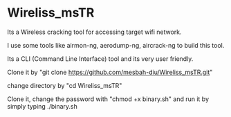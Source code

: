 # Wireliss_msTR

Its a Wireless cracking tool for accessing target wifi network.

I use some tools like airmon-ng, aerodump-ng, aircrack-ng to build this tool.

Its a CLI (Command Line Interface) tool and its very user friendly.

Clone it by "git clone https://github.com/mesbah-diu/Wireliss_msTR.git"

change directory by "cd Wireliss_msTR"

Clone it, change the password with "chmod +x binary.sh" and run it by simply typing ./binary.sh
